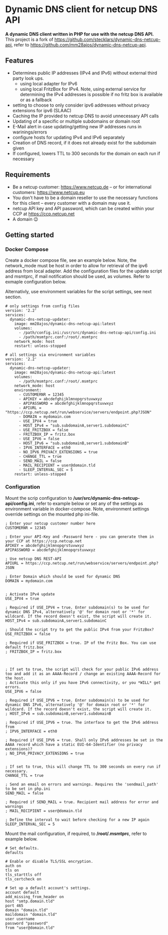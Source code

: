 # Dynamic DNS client for netcup DNS API
**A dynamic DNS client written in PHP for use with the netcup DNS API.** This project is a fork of https://github.com/stecklars/dynamic-dns-netcup-api, refer to https://github.com/mm28ajos/dynamic-dns-netcup-api.

## Features
* Determines public IP addresses (IPv4 and IPv6) without external third party look ups.
    * using local adapter for IPv6
    * using local FritzBox for IPv4. Note, using external service for determining the IPv4 addresses is possible if no fritz box is available or as a fallback
* setting to choose to only consider ipv6 addresses without privacy extensions for ipv6 (SLAAC)
* Caching the IP provided to netcup DNS to avoid unnecessary API calls
* Updating of a specific or multiple subdomains or domain root
* E-Mail alert in case updating/getting new IP addresses runs in warinings/errors
* configure hosts for updating IPv4 and IPv6 separately
* Creation of DNS record, if it does not already exist for the subdomain given
* If configured, lowers TTL to 300 seconds for the domain on each run if necessary

## Requirements
* Be a netcup customer: https://www.netcup.de – or for international customers: https://www.netcup.eu
* You don't have to be a domain reseller to use the necessary functions for this client – every customer with a domain may use it.
* netcup API key and API password, which can be created within your CCP at https://ccp.netcup.net
* A domain :wink:

## Getting started
### Docker Compose
Create a docker compose file, see an example below. Note, the network_mode must be host in order to allow for retrieval of the ipv6 address from local adapter. Add the configuration files for the update script and msmtprc, if mail notification should be used, as volumes. Refer to exmaple configuration below.

Alternativly, use environment variables for the script settings, see next section.

```
# only settings from config files
version: '2.2'
services:
  dynamic-dns-netcup-updater:
    image: mm28ajos/dynamic-dns-netcup-api:latest
    volumes:
      - /path/config.ini:/usr/src/dynamic-dns-netcup-api/config.ini
      - /path/msmtprc.conf:/root/.msmtprc
    network_mode: host
    restart: unless-stopped
```

```
# all settings via environment variables
version: '2.2'
services:
  dynamic-dns-netcup-updater:
    image: mm28ajos/dynamic-dns-netcup-api:latest
    volumes:
      - /path/msmtprc.conf:/root/.msmtprc
    network_mode: host
    environment:
      - CUSTOMERNR = 12345
      - APIKEY = abcdefghijklmnopqrstuvwxyz
      - APIPASSWORD = abcdefghijklmnopqrstuvwxyz
      - APIURL = "https://ccp.netcup.net/run/webservice/servers/endpoint.php?JSON"
      - DOMAIN = mydomain.com
      - USE_IPV4 = true
      - HOST_IPv4 = "sub.subdomainA,server1.subdomainC"
      - USE_FRITZBOX = false
      - FRITZBOX_IP = fritz.box
      - USE_IPV6 = false
      - HOST_IPv6 = "sub.subdomainB,server1.subdomainB"
      - IPV6_INTERFACE = eth0
      - NO_IPV6_PRIVACY_EXTENSIONS = true
      - CHANGE_TTL = true
      - SEND_MAIL = false
      - MAIL_RECIPIENT = user@domain.tld
      - SLEEP_INTERVAL_SEC = 5
    restart: unless-stopped
```
### Configuration

Mount the scrip configuration to **/usr/src/dynamic-dns-netcup-api/config.ini**, refer to example below or set any of the settings as environment variable in docker-compose. Note, environment settings override settings on the mounted php ini-file.

```
; Enter your netcup customer number here
CUSTOMERNR = 12345

; Enter your API-Key and -Password here - you can generate them in your CCP at https://ccp.netcup.net
APIKEY = abcdefghijklmnopqrstuvwxyz
APIPASSWORD = abcdefghijklmnopqrstuvwxyz

; Use netcup DNS REST-API
APIURL = https://ccp.netcup.net/run/webservice/servers/endpoint.php?JSON

; Enter Domain which should be used for dynamic DNS
DOMAIN = mydomain.com


; Activate IPv4 update
USE_IPV4 = true

; Required if USE_IPV4 = true. Enter subdomain(s) to be used for dynamic DNS IPv4, alternatively '@' for domain root or '*' for wildcard. If the record doesn't exist, the script will create it.
HOST_IPv4 = sub.subdomainA,server1.subdomainC

; Should the script try to get the public IPv4 from your FritzBox?
USE_FRITZBOX = false

; Required if USE_FRITZBOX = true. IP of the Fritz Box. You can use default fritz.box
; FRITZBOX_IP = fritz.box



; If set to true, the script will check for your public IPv6 address too and add it as an AAAA-Record / change an existing AAAA-Record for the host.
; Activate this only if you have IPv6 connectivity, or you *WILL* get errors.
USE_IPV6 = false

; Required if USE_IPV6 = true. Enter subdomain(s) to be used for dynamic DNS IPv6, alternatively '@' for domain root or '*' for wildcard. If the record doesn't exist, the script will create it.
; HOST_IPv6 = sub.subdomainB,server1.subdomainB

; Required if USE_IPV6 = true. The interface to get the IPv6 address from
; IPV6_INTERFACE = eth0

; Required if USE_IPV6 = true. Shall only IPv6 addresses be set in the AAAA record which have a static EUI-64-Identifier (no privacy extensions)?
; NO_IPV6_PRIVACY_EXTENSIONS = true


; If set to true, this will change TTL to 300 seconds on every run if necessary.
CHANGE_TTL = true

; Send an email on errors and warnings. Requires the 'sendmail_path' to be set in php.ini
SEND_MAIL = false

; Required if SEND_MAIL = true. Recipient mail address for error and warnings
; MAIL_RECIPIENT = user@domain.tld

; Define the interval to wait before checking for a new IP again
SLEEP_INTERVAL_SEC = 5
```

Mount the mail configuration, if required, to **/root/.msmtprc**, refer to example below.

```
# Set defaults.
defaults

# Enable or disable TLS/SSL encryption.
auth on
tls on
tls_starttls off
tls_certcheck on

# Set up a default account's settings.
account default
add_missing_from_header on
host "smtp.domain.tld"
port 465
domain "domain.tld"
maildomain "domain.tld"
user username
password "password"
from "user@domain.tld"
```

